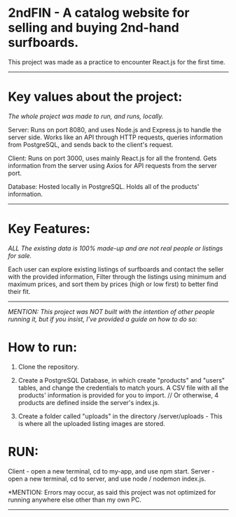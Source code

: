 # 2ndFIN - A catalog website for selling and buying 2nd-hand surfboards.

This project was made as a practice to encounter React.js for the first time.

------------------------------------------

# Key values about the project:
*The whole project was made to run, and runs, locally.*

Server: Runs on port 8080, and uses Node.js and Express.js to handle the server side.
Works like an API through HTTP requests, queries information from PostgreSQL, and sends back to the client's request.

Client: Runs on port 3000, uses mainly React.js for all the frontend.
Gets information from the server using Axios for API requests from the server port. 

Database: Hosted locally in PostgreSQL. Holds all of the products' information.

------------------------------------------

# Key Features:
*ALL The existing data is 100% made-up and are not real people or listings for sale.*

Each user can explore existing listings of surfboards and contact the seller with the provided information,
Filter through the listings using minimum and maximum prices, and sort them by prices (high or low first) to better find their fit.

------------------------------------------

*MENTION: This project was NOT built with the intention of other people running it, but if you insist, I've provided a guide on how to do so:*
# How to run:

1. Clone the repository.

2. Create a PostgreSQL Database, in which create "products" and "users" tables, and change the credentials to match yours. 
A CSV file with all the products' information is provided for you to import. 
// Or otherwise, 4 products are defined inside the server's index.js. 

3. Create a folder called "uploads" in the directory /server/uploads - This is where all the uploaded listing images are stored.

# RUN:
Client - open a new terminal, cd to my-app, and use npm start.
Server - open a new terminal, cd to server, and use node / nodemon index.js.

*MENTION: Errors may occur, as said this project was not optimized for running anywhere else other than my own PC.

------------------------------------------
